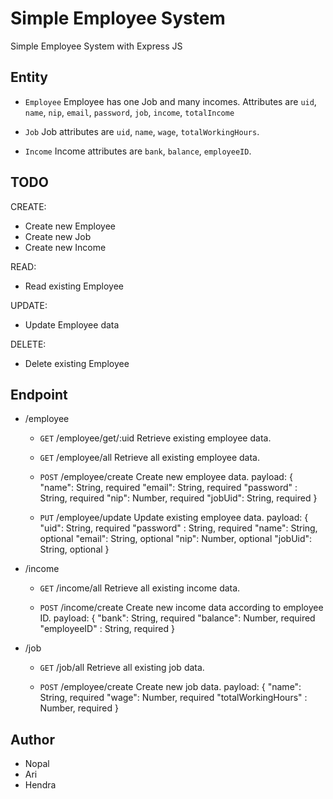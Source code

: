 # Simple Employee System

Simple Employee System with Express JS


## Entity

- `Employee`
Employee has one Job and many incomes. Attributes are `uid`, `name`, `nip`, `email`, `password`, `job`, `income`, `totalIncome`

- `Job`
Job attributes are `uid`, `name`, `wage`, `totalWorkingHours`.

- `Income`
Income attributes are `bank`, `balance`, `employeeID`.


## TODO

CREATE:
- Create new Employee
- Create new Job
- Create new Income

READ:
- Read existing Employee

UPDATE:
- Update Employee data

DELETE:
- Delete existing Employee


## Endpoint
- /employee
	- `GET` /employee/get/:uid
		Retrieve existing employee data.

	- `GET` /employee/all
		Retrieve all existing employee data.

	- `POST` /employee/create
		Create new employee data.
		payload: {
			"name": String, required
			"email": String, required
			"password" : String, required
			"nip": Number, required
			"jobUid": String, required
		}

	- `PUT` /employee/update
		Update existing employee data.
		payload: {
			"uid": String, required
			"password" : String, required
			"name": String, optional
			"email": String, optional
			"nip": Number, optional
			"jobUid": String, optional
		}

- /income
	- `GET` /income/all
		Retrieve all existing income data.

	- `POST` /income/create
		Create new income data according to employee ID.
		payload: {
			"bank": String, required
			"balance": Number, required
			"employeeID" : String, required
		}

- /job
	- `GET` /job/all
		Retrieve all existing job data.

	- `POST` /employee/create
		Create new job data.
		payload: {
			"name": String, required
			"wage": Number, required
			"totalWorkingHours" : Number, required
		}

## Author
- Nopal
- Ari
- Hendra